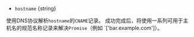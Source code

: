 <!-- YAML
added: v10.6.0
-->

* `hostname` {string}

使用DNS协议解析`hostname`的`CNAME`记录。 成功完成后，将使用一系列可用于主机名的规范名称记录来解决`Promise`（例如 `['bar.example.com']）。
